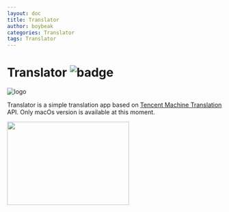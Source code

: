 ```yaml
---
layout: doc
title: Translator
author: boybeak
categories: Translator
tags: Translator
---
```


# Translator ![badge](https://img.shields.io/badge/Translator-0.1-blue)
![logo]({{base_url}}/assets/images/translator-logo-512.png)

Translator is a simple translation app based on [Tencent Machine Translation](https://cloud.tencent.com/document/product/551/15611) API. Only macOs version is available at this moment.

<img src="{{base_url}}/assets/images/preview.jpg" width="285" height="195" />
